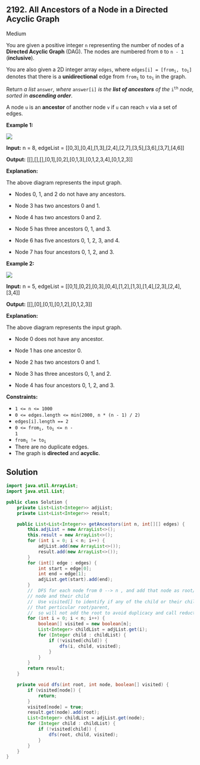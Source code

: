 ## 2192\. All Ancestors of a Node in a Directed Acyclic Graph

Medium

You are given a positive integer `n` representing the number of nodes of a **Directed Acyclic Graph** (DAG). The nodes are numbered from `0` to `n - 1` (**inclusive**).

You are also given a 2D integer array `edges`, where <code>edges[i] = [from<sub>i</sub>, to<sub>i</sub>]</code> denotes that there is a **unidirectional** edge from <code>from<sub>i</sub></code> to <code>to<sub>i</sub></code> in the graph.

Return _a list_ `answer`_, where_ `answer[i]` _is the **list of ancestors** of the_ <code>i<sup>th</sup></code> _node, sorted in **ascending order**_.

A node `u` is an **ancestor** of another node `v` if `u` can reach `v` via a set of edges.

**Example 1:**

![](https://assets.leetcode.com/uploads/2019/12/12/e1.png)

**Input:** n = 8, edgeList = \[\[0,3],[0,4],[1,3],[2,4],[2,7],[3,5],[3,6],[3,7],[4,6]]

**Output:** [[],[],[],[0,1],[0,2],[0,1,3],[0,1,2,3,4],[0,1,2,3]]

**Explanation:**

The above diagram represents the input graph.

- Nodes 0, 1, and 2 do not have any ancestors.

- Node 3 has two ancestors 0 and 1.

- Node 4 has two ancestors 0 and 2.

- Node 5 has three ancestors 0, 1, and 3.

- Node 6 has five ancestors 0, 1, 2, 3, and 4.

- Node 7 has four ancestors 0, 1, 2, and 3. 

**Example 2:**

![](https://assets.leetcode.com/uploads/2019/12/12/e2.png)

**Input:** n = 5, edgeList = \[\[0,1],[0,2],[0,3],[0,4],[1,2],[1,3],[1,4],[2,3],[2,4],[3,4]]

**Output:** [[],[0],[0,1],[0,1,2],[0,1,2,3]]

**Explanation:**

The above diagram represents the input graph.

- Node 0 does not have any ancestor.

- Node 1 has one ancestor 0.

- Node 2 has two ancestors 0 and 1.

- Node 3 has three ancestors 0, 1, and 2.

- Node 4 has four ancestors 0, 1, 2, and 3. 

**Constraints:**

*   `1 <= n <= 1000`
*   `0 <= edges.length <= min(2000, n * (n - 1) / 2)`
*   `edges[i].length == 2`
*   <code>0 <= from<sub>i</sub>, to<sub>i</sub> <= n - 1</code>
*   <code>from<sub>i</sub> != to<sub>i</sub></code>
*   There are no duplicate edges.
*   The graph is **directed** and **acyclic**.

## Solution

```java
import java.util.ArrayList;
import java.util.List;

public class Solution {
    private List<List<Integer>> adjList;
    private List<List<Integer>> result;

    public List<List<Integer>> getAncestors(int n, int[][] edges) {
        this.adjList = new ArrayList<>();
        this.result = new ArrayList<>();
        for (int i = 0; i < n; i++) {
            adjList.add(new ArrayList<>());
            result.add(new ArrayList<>());
        }
        for (int[] edge : edges) {
            int start = edge[0];
            int end = edge[1];
            adjList.get(start).add(end);
        }
        //  DFS for each node from 0 --> n , and add that node as root/parent into each reachable
        // node and their child
        //  Use visited[] to identify if any of the child or their childs are already visited for
        // that perticular root/parent,
        //  so will not add the root to avoid duplicacy and call reduction .
        for (int i = 0; i < n; i++) {
            boolean[] visited = new boolean[n];
            List<Integer> childList = adjList.get(i);
            for (Integer child : childList) {
                if (!visited[child]) {
                    dfs(i, child, visited);
                }
            }
        }
        return result;
    }

    private void dfs(int root, int node, boolean[] visited) {
        if (visited[node]) {
            return;
        }
        visited[node] = true;
        result.get(node).add(root);
        List<Integer> childList = adjList.get(node);
        for (Integer child : childList) {
            if (!visited[child]) {
                dfs(root, child, visited);
            }
        }
    }
}
```